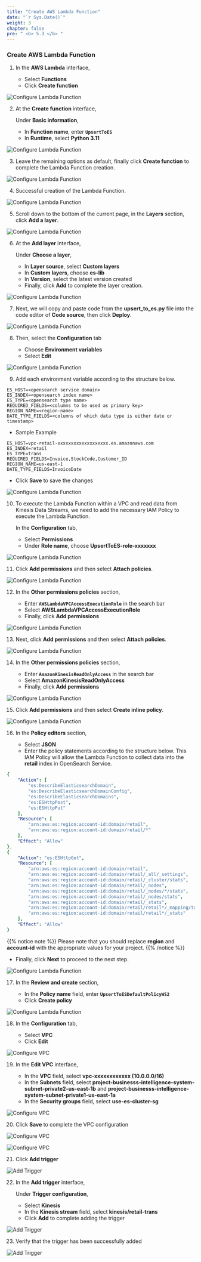 ```yaml
---
title: "Create AWS Lambda Function"
date: "`r Sys.Date()`"
weight: 3
chapter: false
pre: " <b> 5.3 </b> "
---
```


### Create AWS Lambda Function

1. In the **AWS Lambda** interface,

   - Select **Functions**
   - Click **Create function**

![Configure Lambda Function](/images/5.2-IngestRealTimeData/createlayer-00014.png?featherlight=false&width=70pc)

2. At the **Create function** interface,

   Under **Basic information**,

   - In **Function name**, enter **`UpsertToES`**
   - In **Runtime**, select **Python 3.11**

![Configure Lambda Function](/images/5.2-IngestRealTimeData/createlayer-00015.png?featherlight=false&width=70pc)

3. Leave the remaining options as default, finally click **Create function** to complete the Lambda Function creation.

![Configure Lambda Function](/images/5.2-IngestRealTimeData/createlayer-00016.png?featherlight=false&width=70pc)

4. Successful creation of the Lambda Function.

![Configure Lambda Function](/images/5.2-IngestRealTimeData/createlayer-00017.png?featherlight=false&width=70pc)

5. Scroll down to the bottom of the current page, in the **Layers** section, click **Add a layer**.

![Configure Lambda Function](/images/5.2-IngestRealTimeData/createlayer-00018.png?featherlight=false&width=70pc)

6. At the **Add layer** interface,

   Under **Choose a layer**,

   - In **Layer source**, select **Custom layers**
   - In **Custom layers**, choose **es-lib**
   - In **Version**, select the latest version created
   - Finally, click **Add** to complete the layer creation.

![Configure Lambda Function](/images/5.2-IngestRealTimeData/createlayer-00019.png?featherlight=false&width=70pc)

7. Next, we will copy and paste code from the **upsert_to_es.py** file into the code editor of **Code source**, then click **Deploy**.

![Configure Lambda Function](/images/5.2-IngestRealTimeData/createlayer-00021.png?featherlight=false&width=70pc)

8. Then, select the **Configuration** tab

   - Choose **Environment variables**
   - Select **Edit**

![Configure Lambda Function](/images/5.2-IngestRealTimeData/createlayer-00023.png?featherlight=false&width=70pc)

9. Add each environment variable according to the structure below.

```shell script
ES_HOST=<opensearch service domain>
ES_INDEX=<opensearch index name>
ES_TYPE=<opensearch type name>
REQUIRED_FIELDS=<columns to be used as primary key>
REGION_NAME=<region-name>
DATE_TYPE_FIELDS=<columns of which data type is either date or timestamp>
```

- Sample Example

```shell script
ES_HOST=vpc-retail-xxxxxxxxxxxxxxxxxxx.es.amazonaws.com
ES_INDEX=retail
ES_TYPE=trans
REQUIRED_FIELDS=Invoice,StockCode,Customer_ID
REGION_NAME=us-east-1
DATE_TYPE_FIELDS=InvoiceDate
```

- Click **Save** to save the changes

![Configure Lambda Function](/images/5.2-IngestRealTimeData/createlayer-00024.png?featherlight=false&width=70pc)

10. To execute the Lambda Function within a VPC and read data from Kinesis Data Streams, we need to add the necessary IAM Policy to execute the Lambda Function.

    In the **Configuration** tab,

    - Select **Permissions**
    - Under **Role name**, choose **UpsertToES-role-xxxxxxx**

![Configure Lambda Function](/images/5.2-IngestRealTimeData/createlayer-00025.png?featherlight=false&width=70pc)

11. Click **Add permissions** and then select **Attach policies**.

![Configure Lambda Function](/images/5.2-IngestRealTimeData/createlayer-00026.png?featherlight=false&width=70pc)

12. In the **Other permissions policies** section,

    - Enter **`AWSLambdaVPCAccessExecutionRole`** in the search bar
    - Select **AWSLambdaVPCAccessExecutionRole**
    - Finally, click **Add permissions**

![Configure Lambda Function](/images/5.2-IngestRealTimeData/createlayer-00027.png?featherlight=false&width=70pc)

13. Next, click **Add permissions** and then select **Attach policies**.

![Configure Lambda Function](/images/5.2-IngestRealTimeData/createlayer-00028.png?featherlight=false&width=70pc)

14. In the **Other permissions policies** section,

    - Enter **`AmazonKinesisReadOnlyAccess`** in the search bar
    - Select **AmazonKinesisReadOnlyAccess**
    - Finally, click **Add permissions**

![Configure Lambda Function](/images/5.2-IngestRealTimeData/createlayer-00029.png?featherlight=false&width=70pc)

15. Click **Add permissions** and then select **Create inline policy**.

![Configure Lambda Function](/images/5.2-IngestRealTimeData/createlayer-00031.png?featherlight=false&width=70pc)

16. In the **Policy editors** section,

    - Select **JSON**
    - Enter the policy statements according to the structure below. This IAM Policy will allow the Lambda Function to collect data into the **retail** index in OpenSearch Service.

```yaml
{
    "Action": [
        "es:DescribeElasticsearchDomain",
        "es:DescribeElasticsearchDomainConfig",
        "es:DescribeElasticsearchDomains",
        "es:ESHttpPost",
        "es:ESHttpPut"
    ],
    "Resource": [
        "arn:aws:es:region:account-id:domain/retail",
        "arn:aws:es:region:account-id:domain/retail/*"
    ],
    "Effect": "Allow"
},
{
    "Action": "es:ESHttpGet",
    "Resource": [
        "arn:aws:es:region:account-id:domain/retail",
        "arn:aws:es:region:account-id:domain/retail/_all/_settings",
        "arn:aws:es:region:account-id:domain/retail/_cluster/stats",
        "arn:aws:es:region:account-id:domain/retail/_nodes",
        "arn:aws:es:region:account-id:domain/retail/_nodes/*/stats",
        "arn:aws:es:region:account-id:domain/retail/_nodes/stats",
        "arn:aws:es:region:account-id:domain/retail/_stats",
        "arn:aws:es:region:account-id:domain/retail/retail*/_mapping/trans",
        "arn:aws:es:region:account-id:domain/retail/retail*/_stats"
    ],
    "Effect": "Allow"
}
```

{{% notice note %}}
Please note that you should replace **region** and **account-id** with the appropriate values for your project.
{{% /notice %}}

- Finally, click **Next** to proceed to the next step.

![Configure Lambda Function](/images/5.2-IngestRealTimeData/createlayer-00034.png?featherlight=false&width=70pc)

17. In the **Review and create** section,

    - In the **Policy name** field, enter **`UpsertToESDefaultPolicyWS2`**
    - Click **Create policy**

![Configure Lambda Function](/images/5.2-IngestRealTimeData/createlayer-00035.png?featherlight=false&width=70pc)

18. In the **Configuration** tab,

    - Select **VPC**
    - Click **Edit**

![Configure VPC](/images/5.2-IngestRealTimeData/createlayer-00036.png?featherlight=false&width=70pc)

19. In the **Edit VPC** interface,

    - In the **VPC** field, select **vpc-xxxxxxxxxxxx (10.0.0.0/16)**
    - In the **Subnets** field, select **project-businesss-intelligence-system-subnet-private2-us-east-1b** and **project-businesss-intelligence-system-subnet-private1-us-east-1a**
    - In the **Security groups** field, select **use-es-cluster-sg**

![Configure VPC](/images/5.2-IngestRealTimeData/createlayer-00037.png?featherlight=false&width=70pc)

20. Click **Save** to complete the VPC configuration

![Configure VPC](/images/5.2-IngestRealTimeData/createlayer-00038.png?featherlight=false&width=70pc)

![Configure VPC](/images/5.2-IngestRealTimeData/createlayer-00039.png?featherlight=false&width=70pc)

21. Click **Add trigger**

![Add Trigger](/images/5.2-IngestRealTimeData/createlayer-00040.png?featherlight=false&width=70pc)

22. In the **Add trigger** interface,

    Under **Trigger configuration**,

    - Select **Kinesis**
    - In the **Kinesis stream** field, select **kinesis/retail-trans**
    - Click **Add** to complete adding the trigger

![Add Trigger](/images/5.2-IngestRealTimeData/createlayer-00042.png?featherlight=false&width=70pc)

23. Verify that the trigger has been successfully added

![Add Trigger](/images/5.2-IngestRealTimeData/createlayer-00043.png?featherlight=false&width=70pc)
